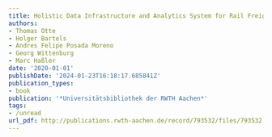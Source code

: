 ```yaml
---
title: Holistic Data Infrastructure and Analytics System for Rail Freight Transport
authors:
- Thomas Otte
- Holger Bartels
- Andres Felipe Posada Moreno
- Georg Wittenburg
- Marc Haßler
date: '2020-01-01'
publishDate: '2024-01-23T16:18:17.685841Z'
publication_types:
- book
publication: '*Universitätsbibliothek der RWTH Aachen*'
tags:
- /unread
url_pdf: http://publications.rwth-aachen.de/record/793532/files/793532.pdf
---
```

